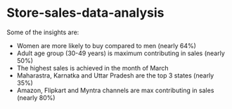# Store-sales-data-analysis
Some of the insights are:
- Women are more likely to buy compared to men (nearly 64%)
- Adult age group (30-49 years) is maximum contributing in sales (nearly 50%)
- The highest sales is achieved in the month of March
- Maharastra, Karnatka and Uttar Pradesh are the top 3 states (nearly 35%)
- Amazon, Flipkart and Myntra channels are max contributing in sales (nearly 80%)
